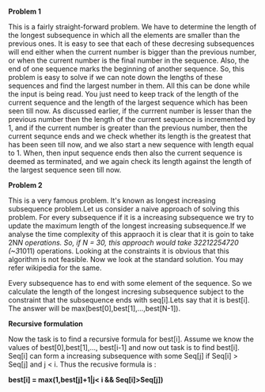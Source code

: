 **Problem 1**

This is a fairly straight-forward problem. We have to determine the length of the longest subsequence in which all the elements are smaller than the previous ones. It is easy to see that each of these decresing subsequences will end either when the current number is bigger than the previous number, or when the current number is the final number in the sequence. Also, the end of one sequence marks the beginning of another sequence. So, this problem is easy to solve if we can note down the lengths of these sequences and find the largest number in them. All this can be done while the input is being read. You just need to keep track of the length of the current sequence and the length of the largest sequence which has been seen till now. As discussed earlier, if the currrent number is lesser than the previous number then the length of the current sequence is incremented by 1, and if the current number is greater than the previous number, then the current sequnce ends and we check whether its length is the greatest that has been seen till now, and we also start a new sequence with length equal to 1. When, then input sequence ends then also the current sequence is deemed as terminated, and we again check its length against the length of the largest sequence seen till now.  


**Problem 2**

This is a very famous problem. It's known as longest increasing subsequence problem.Let us consider a naive approach of solving this problem. For every subsequence if it is a increasing subsequence we try to update the maximum length of the longest increasing subsequence.If we analyse the time complexity of this appraoch it is clear that it is goin to take 2N*N operations. So, if N = 30, this approach would take 32212254720 (~3*1011) operations. Looking at the constraints it is obvious that this algorithm is not feasible. Now we look at the standard solution. You may refer wikipedia for the same.  

Every subsequence has to end with some element of the sequence. So we calculate the length of the longest incresing subsequence subject to the constraint that the subsequence ends with seq[i].Lets say that it is best[i]. The answer will be max(best[0],best[1],...,best[N-1]).   
 
**Recursive formulation**

Now the task is to find a recursive formula for best[i]. Assume we know the values of best[0],best[1],..., best[i-1] and now out task is to find best[i]. Seq[i] can form a increasing subsequence with some Seq[j] if Seq[i] > Seq[j] and j < i. Thus the recusive formula is :  

**best[i] = max(1,best[j]+1|j< i && Seq[i]>Seq[j])** 